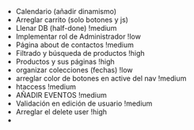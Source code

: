 - Calendario (añadir dinamismo)
- Arreglar carrito (solo botones y js)
- Llenar DB (half-done) !medium
- Implementar rol de Administrador !low
- Página about de contactos !medium
- Filtrado y búsqueda de productos !high
- Productos y sus páginas !high
- organizar colecciones (fechas) !low
- arreglar color de botones en active del nav !medium
- htaccess !medium
- AÑADIR EVENTOS !medium
- Validación en edición de usuario !medium
- Arreglar el delete user !high
-
